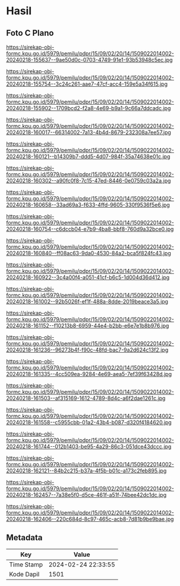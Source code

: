 # Hasil

## Foto C Plano

https://sirekap-obj-formc.kpu.go.id/5979/pemilu/pdpr/15/09/02/20/14/1509022014002-20240218-155637--9ae50d0c-0703-4749-91e1-93b53948c5ec.jpg

https://sirekap-obj-formc.kpu.go.id/5979/pemilu/pdpr/15/09/02/20/14/1509022014002-20240218-155754--3c24c261-aae7-47cf-acc4-159e5a34f615.jpg

https://sirekap-obj-formc.kpu.go.id/5979/pemilu/pdpr/15/09/02/20/14/1509022014002-20240218-155902--1709bcd2-f2a8-4e69-b9a1-9c66a7ddcadc.jpg

https://sirekap-obj-formc.kpu.go.id/5979/pemilu/pdpr/15/09/02/20/14/1509022014002-20240218-160017--66314002-7a13-4b4d-8679-232308a7ee57.jpg

https://sirekap-obj-formc.kpu.go.id/5979/pemilu/pdpr/15/09/02/20/14/1509022014002-20240218-160121--b14309b7-ddd5-4d07-984f-35a74638e01c.jpg

https://sirekap-obj-formc.kpu.go.id/5979/pemilu/pdpr/15/09/02/20/14/1509022014002-20240218-160302--a90fc0f8-7c15-47ed-8446-0e0759c03a2a.jpg

https://sirekap-obj-formc.kpu.go.id/5979/pemilu/pdpr/15/09/02/20/14/1509022014002-20240218-160658--33ad69a3-f633-4ffd-9605-330f9536f5e6.jpg

https://sirekap-obj-formc.kpu.go.id/5979/pemilu/pdpr/15/09/02/20/14/1509022014002-20240218-160754--c6dccb04-e7b9-4ba8-bbf8-760d9a32bce0.jpg

https://sirekap-obj-formc.kpu.go.id/5979/pemilu/pdpr/15/09/02/20/14/1509022014002-20240218-160840--ff08ac63-9da0-4530-84a2-bca5f824fc43.jpg

https://sirekap-obj-formc.kpu.go.id/5979/pemilu/pdpr/15/09/02/20/14/1509022014002-20240218-160922--3c4a00f4-a051-41cf-b6c5-1d004d36d412.jpg

https://sirekap-obj-formc.kpu.go.id/5979/pemilu/pdpr/15/09/02/20/14/1509022014002-20240218-161002--92b5026f-ef1f-488a-8dde-2019beace3a5.jpg

https://sirekap-obj-formc.kpu.go.id/5979/pemilu/pdpr/15/09/02/20/14/1509022014002-20240218-161152--f10213b8-6959-44e4-b2bb-e6e7e1b8b976.jpg

https://sirekap-obj-formc.kpu.go.id/5979/pemilu/pdpr/15/09/02/20/14/1509022014002-20240218-161236--96273b4f-f90c-48fd-bac7-9a2d624c13f2.jpg

https://sirekap-obj-formc.kpu.go.id/5979/pemilu/pdpr/15/09/02/20/14/1509022014002-20240218-161335--4cc509ea-9284-4e69-aea5-7ef39f63428d.jpg

https://sirekap-obj-formc.kpu.go.id/5979/pemilu/pdpr/15/09/02/20/14/1509022014002-20240218-161503--af315169-1612-4789-8d4c-a6f2dae1261c.jpg

https://sirekap-obj-formc.kpu.go.id/5979/pemilu/pdpr/15/09/02/20/14/1509022014002-20240218-161558--c5955cbb-01a2-43b4-b087-d320f4184620.jpg

https://sirekap-obj-formc.kpu.go.id/5979/pemilu/pdpr/15/09/02/20/14/1509022014002-20240218-161744--012b1403-be95-4a29-86c3-051dce43dccc.jpg

https://sirekap-obj-formc.kpu.go.id/5979/pemilu/pdpr/15/09/02/20/14/1509022014002-20240218-162121--84b2c215-b37a-4f5b-b01c-a173c2feb895.jpg

https://sirekap-obj-formc.kpu.go.id/5979/pemilu/pdpr/15/09/02/20/14/1509022014002-20240218-162457--7a38e5f0-d5ce-461f-a51f-74bee42dc1dc.jpg

https://sirekap-obj-formc.kpu.go.id/5979/pemilu/pdpr/15/09/02/20/14/1509022014002-20240218-162406--220c684d-8c97-465c-acb8-7d81b9be9bae.jpg


## Metadata

| Key        | Value               |
| ---------- | ------------------- |
| Time Stamp | 2024-02-24 22:33:55 |
| Kode Dapil | 1501                |



